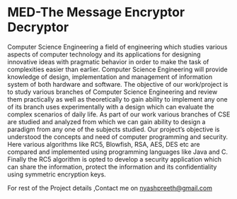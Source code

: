 # MED-The Message Encryptor Decryptor

 Computer Science Engineering a field of engineering which studies various aspects of
computer technology and its applications for designing innovative ideas with pragmatic
behavior in order to make the task of complexities easier than earlier. Computer Science
Engineering will provide knowledge of design, implementation and management of
information system of both hardware and software. The objective of our work/project is to
study various branches of Computer Science Engineering and review them practically as well
as theoretically to gain ability to implement any one of its branch uses experimentally with a
design which can evaluate the complex scenarios of daily life. As part of our work various
branches of CSE are studied and analyzed from which we can gain ability to design a
paradigm from any one of the subjects studied. Our project’s objective is understood the
concepts and need of computer programming and security. Here various algorithms like RC5,
Blowfish, RSA, AES, DES etc are compared and implemented using programming languages
like Java and C. Finally the RC5 algorithm is opted to develop a security application which
can share the information, protect the information and its confidentiality using symmetric
encryption keys.


For rest of the Project details ,Contact me on nyashpreeth@gmail.com
